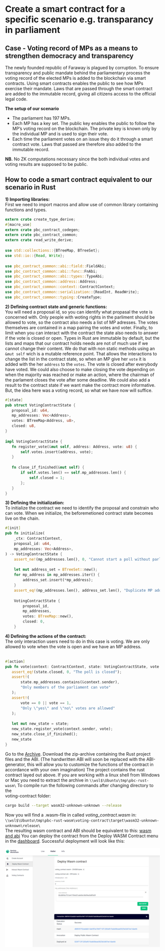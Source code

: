 # Create a smart contract for a specific scenario e.g. transparancy in parliament


## Case - Voting record of MPs as a means to strengthen democracy and transparency
The newly founded republic of Faraway is plagued by corruption. To ensure transparency and public mandate behind the parliamentary process the voting record of the elected MPs is added to the blockchain via smart contracts. Using smart contracts enables the public to see how MPs exercise their mandate. Laws that are passed through the smart contract are added to the immutable record, giving all citizens access to the official legal code.


**The setup of our scenario**
- The parliament has 197 MPs.
- Each MP has a key set. The public key enables the public to follow the MP’s voting record on the blockchain. The private key is known only by the individual MP and is used to sign their vote.
- Each time the parliament votes on an issue they do it through a smart contract vote. Laws that passed are therefore also added to the immutable record.


**NB.** No ZK computations necessary since the both individual votes and voting results are supposed to be public.
  
## How to code a smart contract equivalent to our scenario in Rust  

**1) Importing libraries:**  
First we need to import macros and allow use of common library containing functions and types.
 ````rust
extern crate create_type_derive;
#[macro_use]
extern crate pbc_contract_codegen;
extern crate pbc_contract_common;
extern crate read_write_derive;

use std::collections::{BTreeMap, BTreeSet};
use std::io::{Read, Write};

use pbc_contract_common::abi::field::FieldAbi;
use pbc_contract_common::abi::func::FnAbi;
use pbc_contract_common::abi::types::TypeAbi;
use pbc_contract_common::address::Address;
use pbc_contract_common::context::ContractContext;
use pbc_contract_common::serialization::{ReadInt, ReadWrite};
use pbc_contract_common::typing::CreateType;
 ````

**2) Defining contract state and generic functions:**  
 You will need a proposal id, so you can identify what propasal the vote is concerned with. Only people with woting rights in the parliment should be allowed to vote, so the contract also needs a list of MP adresses. The votes themselves are contained in a map pairing the votes and voter. Finally, to limit when you can interact with the contract the state also needs to answer if the vote is closed or open. Types in Rust are immutable by default, but the lists and maps that our contract holds needs are not of much use if we cannot change their content. We do that with non static methods using an ````&mut self```` wich is a mutable reference point. That allows the interactions to change the list in the contract state, so when an MP give her ````vote```` it is added with the her ````address```` to the ````votes````. The vote is closed after everybody have voted. We could also choose to make closing the vote depending on when the majority was reached or make an action, where the chairman of the parlament closes the vote after some deadline. We could also add a result to the contract state if we want make the contract more informative. But, the idea here was a voting record, so what we have now will suffice.
 ````rust
#[state]
pub struct VotingContractState {
    proposal_id: u64,
    mp_addresses: Vec<Address>,
    votes: BTreeMap<Address, u8>,
    closed: u8,
}

impl VotingContractState {
    fn register_vote(&mut self, address: Address, vote: u8) {
        self.votes.insert(address, vote);
    }

    fn close_if_finished(&mut self) {
        if self.votes.len() == self.mp_addresses.len() {
            self.closed = 1;
        };
    }
}
 ````
 **3) Defining the initialization:**  
 To initialize the contract we need to identify the proposal and constrain who can vote. When we initialize, the beforemetioned contract state becomes live on the chain.
````rust
#[init]
pub fn initialize(
    _ctx: ContractContext,
    proposal_id: u64,
    mp_addresses: Vec<Address>,
) -> VotingContractState {
    assert_ne!(mp_addresses.len(), 0, "Cannot start a poll without parliament members");

    let mut address_set = BTreeSet::new();
    for mp_address in mp_addresses.iter() {
        address_set.insert(*mp_address);
    }
    assert_eq!(mp_addresses.len(), address_set.len(), "Duplicate MP address in input");

    VotingContractState {
        proposal_id,
        mp_addresses,
        votes: BTreeMap::new(),
        closed: 0,
    }
````

**4) Defining the actions of the contract:**  
The only interaction users need to do in this case is voting. We are only allowed to vote when the vote is open and we have an MP address.
 ````rust

#[action]
pub fn vote(context: ContractContext, state: VotingContractState, vote: u8) -> VotingContractState {
    assert_eq!(state.closed, 0, "The poll is closed");
    assert!(
        state.mp_addresses.contains(&context.sender),
        "Only members of the parliament can vote"
    );
    assert!(
        vote == 0 || vote == 1,
        "Only \"yes\" and \"no\" votes are allowed"
    );

    let mut new_state = state;
    new_state.register_vote(context.sender, vote);
    new_state.close_if_finished();
    new_state
}
 ````
Go to the [Archive](TransferContractv3.zip).
Download the zip-archive containing the Rust project files and the ABI. (The handwritten ABI will soon be replaced with the ABI-generator, this will allow you to customize the functions of the contract in accordance with your own imagination) The project contains the rust contract layed out above. If you are working with a linux shell from Windows or Mac you need to 
extract the archive in `\\wsl$\Ubuntu\tmp\pbc-rust-wasm\`
To compile run the following commands after changing directory to the  
voting-contract folder:
```` bash
cargo build --target wasm32-unknown-unknown --release
````
Now you will find a .wasm-file in called *voting_contract.wasm* in: 
`\\wsl$\Ubuntu\tmp\pbc-rust-wasm\voting-contract\target\wasm32-unknown-unknown\release\`  
The resulting wasm contract and ABI should be equivalent to this: [wasm and abi](WASMandABI.zip)
You can deploy the contract from the Deploy WASM Contract menu in the [dashboard](https://dashboard.partisiablockchain.com/). Successful deployment will look like this:  

![deployment](deployment.png) 
